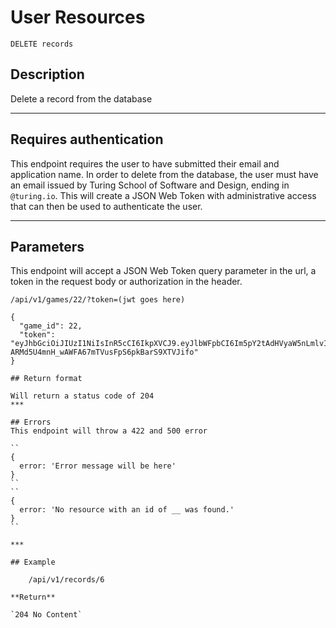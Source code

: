 # User Resources

    DELETE records

## Description
Delete a record from the database

***

## Requires authentication
This endpoint requires the user to have submitted their email and application name.  In order to delete from the database, the user must have an email issued by Turing School of Software and Design, ending in `@turing.io`.  This will create a JSON Web Token with administrative access that can then be used to authenticate the user.

***

## Parameters
This endpoint will accept a JSON Web Token query parameter in the url, a token in the request body or authorization in the header.

    /api/v1/games/22/?token=(jwt goes here)


```
{
  "game_id": 22,
  "token": "eyJhbGciOiJIUzI1NiIsInR5cCI6IkpXVCJ9.eyJlbWFpbCI6Im5pY2tAdHVyaW5nLmlvIiwiYXBwTmFtZSI6InNwZWVkcnVubmluZyIsImFkbWluIjp0cnVlLCJpYXQiOjE1MTMyOTk5MzgsImV4cCI6MTUxMzQ3MjczOH0.Q-ARMd5U4mnH_wAWFA67mTVusFpS6pkBarS9XTVJifo"
}

## Return format

Will return a status code of 204
***

## Errors
This endpoint will throw a 422 and 500 error

``
{
  error: 'Error message will be here'
}
``
``
{
  error: 'No resource with an id of __ was found.'
}
``

***

## Example

    /api/v1/records/6

**Return**

`204 No Content`

